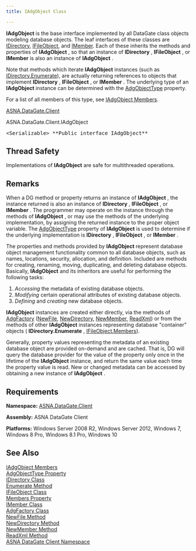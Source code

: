 ```yaml
---
title: IAdgObject Class

---
```


**IAdgObject** is the base interface implemented by all DataGate class objects modeling database objects. The leaf interfaces of these classes are [IDirectory](idirectory-class.html), [IFileObject](ifile-object-class.html), and [ IMember](imember-class.html). Each of these inherits the methods and properties of **IAdgObject** , so that an instance of **IDirectory** , **IFileObject** , or **IMember** is also an instance of **IAdgObject** .

Note that methods which iterate **IAdgObject** instances (such as [ IDirectory.Enumerate](idirectory-class-enumerate-method.html)), are actually returning references to objects that implement **IDirectory** , **IFileObject** , or **IMember** . The underlying type of an **IAdgObject** instance can be determined with the [ AdgObjectType](iadg-object-class-adg-object-type-property.html) property. 

For a list of all members of this type, see [IAdgObject Members](iadg-object-members.html).

[ASNA.DataGate.Client](datagate-client-namespace.html) 

ASNA.DataGate.Client.IAdgObject
<pre>&lt;Serializable&gt; **Public interface IAdgObject** </pre>

## Thread Safety

Implementations of **IAdgObject** are safe for multithreaded operations.
## Remarks

When a DG method or property returns an instance of **IAdgObject** , the instance returned is also an instance of **IDirectory** , **IFileObject** , or **IMember** . The programmer may operate on the instance through the methods of **IAdgObject** , or may use the methods of the underlying implementation, by assigning the returned instance to the proper object variable. The [AdgObjectType](iadg-object-class-adg-object-type-property.html) property of **IAdgObject** is used to determine if the underlying implementation is **IDirectory** , **IFileObject** , or **IMember** .

The properties and methods provided by **IAdgObject** represent database object management functionality common to all database objects, such as names, locations, security, allocation, and definition. Included are methods for creating, renaming, moving, duplicating, and deleting database objects. Basically, **IAdgObject** and its inheritors are useful for performing the following tasks:

1. *Accessing* 
				the metadata of existing database objects.
2. *Modifying* 
				certain operational attributes of existing database objects.
3. *Defining*  and *creating*  new database objects.

**IAdgObject** instances are created either directly, via the methods of [AdgFactory](adg-factory-class.html) ([NewFile](adg-factory-class-new-file-method.html), [NewDirectory](adg-factory-class-new-directory-method.html), [ NewMember](adg-factory-class-new-member-method.html), [ReadXml](adg-factory-class-read-xml-methods.html)) or from the methods of other **IAdgObject** instances representing database "container" objects ( **IDirectory.Enumerate** , [ IFileObject.Members](ifile-object-class-members-property.html)).

Generally, property values representing the metadata of an existing database object are provided on-demand and are cached. That is, DG will query the database provider for the value of the property only once in the lifetime of the **IAdgObject** instance, and return the same value each time the property value is read. New or changed metadata can be accessed by obtaining a new instance of **IAdgObject** .
## Requirements

**Namespace:** [ASNA.DataGate.Client](datagate-client-namespace.html) 

**Assembly:** ASNA DataGate Client

**Platforms:** Windows Server 2008 R2, Windows Server 2012, Windows 7, Windows 8 Pro, Windows 8.1 Pro, Windows 10
## See Also


[IAdgObject Members](iadg-object-members.html)
      <br />
[AdgObjectType Property](iadg-object-class-adg-object-type-property.html)
      <br />
[IDirectory Class](idirectory-class.html)
      <br />
[Enumerate Method ](idirectory-class-enumerate-method.html)
      <br />
[IFileObject Class](ifile-object-class.html)
      <br />
[Members Property](ifile-object-class-members-property.html)
      <br />
[IMember Class](imember-class.html)
      <br />
[AdgFactory Class](adg-factory-class.html)
      <br />
[NewFile Method](adg-factory-class-new-file-method.html)
      <br />
[NewDirectory Method](adg-factory-class-new-directory-method.html)
      <br />
[NewMember Method](adg-factory-class-new-member-method.html) 
				<br />[ReadXml Method](adg-factory-class-read-xml-methods.html)<br />
[ASNA DataGate Client Namespace](datagate-client-namespace.html)


